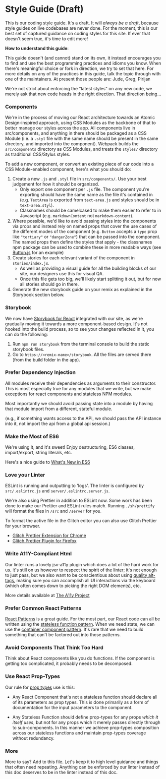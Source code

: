 # Style Guide (Draft)

This is our coding style guide.  It's a draft.  It will _always be a draft_, because style guides on live codebases are never done.  For the moment, this is our best set of captured guidance on coding styles for this site. If ever that doesn't seem true, it's time to edit more!

**How to understand this guide**:

This guide doesn't (and cannot) stand on its own, it instead encourages you to find and use the best programming practices and idioms you know.  When there's meaningful choice or fork in direction, we try to set that here.  For more details on any of the practices in this guide, talk the topic through with one of the maintainers.  At present those people are: Jude, Greg, Pirijan

We're not strict about enforcing the "latest styles" on any new code, we merely ask that new code heads in the right direction.  That direction being...


### Components

We're in the process of moving our React architecture towards an Atomic Design-inspired approach, using CSS Modules as the backbone of that to better manage our styles across the app. All components live in src/components, and anything in there should be packaged as a CSS Module (i.e. a `.styl` file with the same name should be present in the same directory, and imported into the component). Webpack builds the `src/components` directory as CSS Modules, and treats the `styles/` directory as traditional CSS/Stylus styles.

To add a new component, or convert an existing piece of our code into a CSS Module-enabled component, here's what you should do:
1. Create a new `.js` and `.styl` file in `src/components/`. Use your best judgement for how it should be organized.
    * Only export one component per `.js` file. The component you're exporting should have the same name as the file it's contained in (e.g. `TextArea` is exported from `text-area.js` and styles should be in `text-area.styl`). 
    * Classnames should be camelcased to make them easier to refer to in Javascript (e.g. `markdownContent` not `markdown-content`).
1. Where possible, we'd like to avoid passing styles into the components via props and instead rely on named props that cover the use cases of the different modes of the component (e.g. `Button` accepts a `type` prop like `"tertiary"` or `"dangerZone"`) that can be passed into the component. The named props then define the styles that apply - the classnames npm package can be used to combine these in more readable ways (see [Button.js](https://glitch.com/edit/#!/community?path=src/components/buttons/button.js:15:0) for an example)
1. Create stories for each relevant variant of the component in `stories/index.js`.
    * As well as providing a visual guide for all the building blocks of our site, our designers use this for visual QA.
    * Once this file gets too big, we'll likely start splitting it out, but for now all stories should go in there. 
1. Generate the new storybook guide on your remix as explained in the Storybook section below.

### Storybook

We now have [Storybook for React](https://www.npmjs.com/package/@storybook/react) integrated with our site, as we're gradually moving it towards a more component-based design. It's not hooked into the build process, so to see your changes reflected in it, you can do the following:
1. Run `npm run storybook` from the terminal console to build the static storybook files.
1. Go to `https://<remix-name>/storybook`. All the files are served there (from the build folder in the app).

### Prefer Dependency Injection

All modules receive their dependencies as arguments to their constructor.  This is most especially true for any modules that we write, but we make exceptions for react components and stateless NPM modules.

Most importantly we should avoid passing state into a module by having that module import from a different, stateful module.

(e.g., if something wants access to the API, we should pass the API instance into it, not import the api from a global api session.)

### Make the Most of ES6

We're using it, and it's sweet!  Enjoy destructuring, ES6 classes, import/export, string literals, etc. 

Here's a nice guide to [What's New in ES6](http://es6-features.org/#Constants)

### Love your Linter

ESLint is running and outputting to 'logs'.  The linter is configured by `src/.eslintrc.js` and `server/.eslintrc.server.js`.

We're also using Prettier in addition to ESLint now. Some work has been done to make our Prettier and ESLint rules match. Running `./sh/prettify` will format the files in `/src` and `/server` for you.

To format the active file in the Glitch editor you can also use Glitch Prettier for your browser.

- [Glitch Prettier Extension for Chrome](https://glitch-prettier-extension.glitch.me/)
- [Glitch Prettier Plugin for Firefox](https://github.com/potch/glitch-prettier)

### Write A11Y-Compliant Html

Our linter runs a lovely jsx-a11y plugin which does a lot of the hard work for us.  It's still on us however to respect the spirit of the linter;  it's not enough to just pass, but we also want to be conscientious about using [quality alt-tags](https://a11yproject.com/posts/alt-text/), making sure you can accomplish all UI interactions via the keyboard (which often comes down to picking the right DOM elements), etc. 

More details available at [The A11y Project](https://a11yproject.com/)

### Prefer Common React Patterns

[React Patterns](https://reactpatterns.com/) is a great guide.  For the most part, our React code can all be written using the [stateless function pattern](https://reactpatterns.com/#stateless-function).  When we need state, we can use the [container component pattern](https://reactpatterns.com/#container-component).  It's rare that we need to build something that can't be factored out into those patterns.

### Avoid Components That Think Too Hard

Think about React components like you do functions.  If the component is getting too complicated, it probably needs to be decomposed.

### Use React Prop-Types

Our rule for [prop types](https://www.npmjs.com/package/prop-types) use is this:

 - Any React Component that's not a stateless function should declare all of its parameters as prop types. This is done primarily as a form of documentation for the input parameters to the component.
 
 - Any Stateless Function should define prop-types for any props _which it itself uses_, but not for any props which it merely passes directly through to sub-components.  In this manner we achieve prop-types composition across our stateless functions and maintain prop-types coverage without redundancy.
 
### More

More to say? Add to this file.  Let's keep it to high level guidance and things that often need repeating.  Anything can be enforced by our linter instead of this doc deserves to be in the linter instead of this doc.